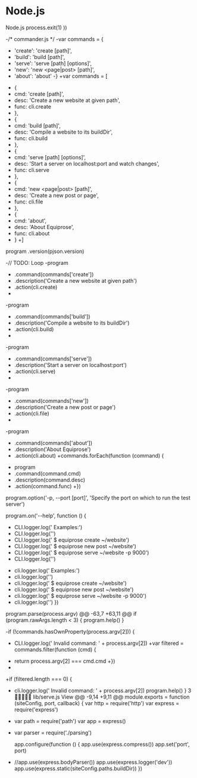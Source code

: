 Node.js
=======

Node.js
  process.exit(1)
 ))
 
-/* commander.js */
-var commands = {
-  'create': 'create [path]',
-  'build': 'build [path]',
-  'serve': 'serve [path] [options]',
-  'new': 'new <page|post> [path]',
-  'about': 'about'
-}
+var commands = [
+  {
+    cmd: 'create [path]',
+    desc: 'Create a new website at given path',
+    func: cli.create
+  },
+  {
+    cmd: 'build [path]',
+    desc: 'Compile a website to its buildDir',
+    func: cli.build
+  },
+  {
+    cmd: 'serve [path] [options]',
+    desc: 'Start a server on localhost:port and watch changes',
+    func: cli.serve
+  },
+  {
+    cmd: 'new <page|post> [path]',
+    desc: 'Create a new post or page',
+    func: cli.file
+  },
+  {
+    cmd: 'about',
+    desc: 'About Equiprose',
+    func: cli.about
+  }
+]
 
 program
   .version(pjson.version)
 
-// TODO: Loop
-program
-  .command(commands['create'])
-  .description('Create a new website at given path')
-  .action(cli.create)
-
-program
-  .command(commands['build'])
-  .description('Compile a website to its buildDir')
-  .action(cli.build)
-
-program
-  .command(commands['serve'])
-  .description('Start a server on localhost:port')
-  .action(cli.serve)
-
-program
-  .command(commands['new'])
-  .description('Create a new post or page')
-  .action(cli.file)
-
-program
-  .command(commands['about'])
-  .description('About Equiprose')
-  .action(cli.about)
+commands.forEach(function (command) {
+  program
+    .command(command.cmd)
+    .description(command.desc)
+    .action(command.func)
+})
 
 program.option('-p, --port [port]', 'Specify the port on which to run the test server')
 
 program.on('--help', function () {
-  CLI.logger.log('  Examples:')
-  CLI.logger.log('')
-  CLI.logger.log('    $ equiprose create ~/website')
-  CLI.logger.log('    $ equiprose new post ~/website')
-  CLI.logger.log('    $ equiprose serve ~/website -p 9000')
-  CLI.logger.log('')
+  cli.logger.log('  Examples:')
+  cli.logger.log('')
+  cli.logger.log('    $ equiprose create ~/website')
+  cli.logger.log('    $ equiprose new post ~/website')
+  cli.logger.log('    $ equiprose serve ~/website -p 9000')
+  cli.logger.log('')
 })
 
 program.parse(process.argv)
 @@ -63,7 +63,11 @@ if (program.rawArgs.length < 3) {
   program.help()
 }
 
-if (!commands.hasOwnProperty(process.argv[2])) {
-  CLI.logger.log('  Invalid command: ' + process.argv[2])
+var filtered = commands.filter(function (cmd) {
+  return process.argv[2] === cmd.cmd
+})
+
+if (filtered.length === 0) {
+  cli.logger.log('  Invalid command: ' + process.argv[2])
   program.help()
 }
3  lib/serve.js View
 @@ -9,14 +9,11 @@
 module.exports = function (siteConfig, port, callback) {
   var http    = require('http')
   var express = require('express')
-  var path    = require('path')
   var app     = express()
-  var parser  = require('./parsing')
 
   app.configure(function () {
     app.use(express.compress())
     app.set('port', port)
-    //app.use(express.bodyParser())
     app.use(express.logger('dev'))
     app.use(express.static(siteConfig.paths.buildDir))
   })
